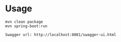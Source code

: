 Usage
=====

```
mvn clean package
mvn spring-boot:run
```

```
Swagger url: http://localhost:8081/swagger-ui.html
```
